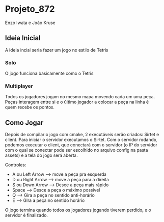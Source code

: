 # Projeto_872
Enzo Iwata e João Kruse

## Ideia Inicial

A ideia incial seria fazer um jogo no estilo de Tetris

### Solo
O jogo funciona basicamente como o Tetris

### Multiplayer
Todos os jogadores jogam no mesmo mapa movendo cada um uma peça. Peças interagem entre si e o último jogador a colocar a peça na linha é quem recebe os pontos.

## Como Jogar

Depois de compilar o jogo com cmake, 2 executáveis serão criados: Sirtet e client.
Para iniciar o servidor executamos o Sirtet. Com o servidor rodando, podemos executar o client, que conectará com o servidor (o IP do servidor com o qual se conectar pode ser escolhido no arquivo config na pasta assets) e a tela do jogo será aberta.

Controles:
* A ou Left Arrow --> move a peça pra esquerda
* D ou Right Arrow --> move a peça para a direita
* S ou Down Arrow --> Desce a peça mais rápido
* Space --> Desce a peça o máximo possível
* Q --> Gira a peça no sentido anti-horário
* E --> GIra a peça no sentido horário

O jogo termina quando todos os jogadores jogando tiverem perdido, e o servidor é finalizado.
